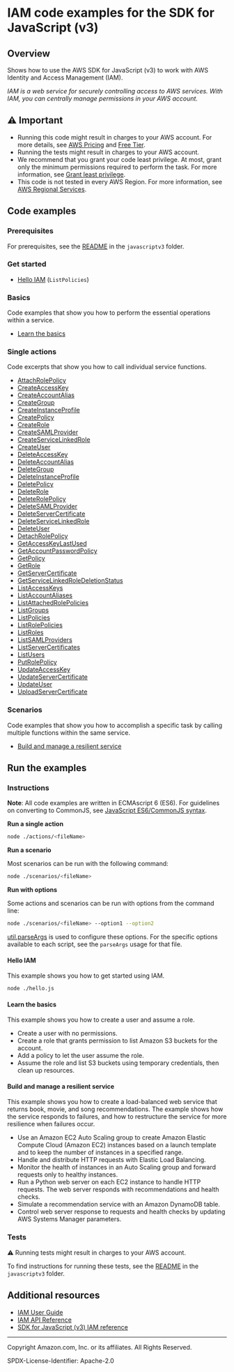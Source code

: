 # IAM code examples for the SDK for JavaScript (v3)

## Overview

Shows how to use the AWS SDK for JavaScript (v3) to work with AWS Identity and Access Management (IAM).

<!--custom.overview.start-->
<!--custom.overview.end-->

_IAM is a web service for securely controlling access to AWS services. With IAM, you can centrally manage permissions in your AWS account._

## ⚠ Important

* Running this code might result in charges to your AWS account. For more details, see [AWS Pricing](https://aws.amazon.com/pricing/) and [Free Tier](https://aws.amazon.com/free/).
* Running the tests might result in charges to your AWS account.
* We recommend that you grant your code least privilege. At most, grant only the minimum permissions required to perform the task. For more information, see [Grant least privilege](https://docs.aws.amazon.com/IAM/latest/UserGuide/best-practices.html#grant-least-privilege).
* This code is not tested in every AWS Region. For more information, see [AWS Regional Services](https://aws.amazon.com/about-aws/global-infrastructure/regional-product-services).

<!--custom.important.start-->
<!--custom.important.end-->

## Code examples

### Prerequisites

For prerequisites, see the [README](../../README.md#Prerequisites) in the `javascriptv3` folder.


<!--custom.prerequisites.start-->
<!--custom.prerequisites.end-->

### Get started

- [Hello IAM](hello.js#L6) (`ListPolicies`)


### Basics

Code examples that show you how to perform the essential operations within a service.

- [Learn the basics](scenarios/basic.js)


### Single actions

Code excerpts that show you how to call individual service functions.

- [AttachRolePolicy](actions/attach-role-policy.js#L6)
- [CreateAccessKey](actions/create-access-key.js#L6)
- [CreateAccountAlias](actions/create-account-alias.js#L6)
- [CreateGroup](actions/create-group.js#L6)
- [CreateInstanceProfile](../cross-services/wkflw-resilient-service/steps-demo.js#L450)
- [CreatePolicy](actions/create-policy.js#L6)
- [CreateRole](actions/create-role.js#L6)
- [CreateSAMLProvider](actions/create-saml-provider.js#L6)
- [CreateServiceLinkedRole](actions/create-service-linked-role.js#L6)
- [CreateUser](actions/create-user.js#L6)
- [DeleteAccessKey](actions/delete-access-key.js#L6)
- [DeleteAccountAlias](actions/delete-account-alias.js#L6)
- [DeleteGroup](actions/delete-group.js#L6)
- [DeleteInstanceProfile](../cross-services/wkflw-resilient-service/steps-destroy.js#L210)
- [DeletePolicy](actions/delete-policy.js#L6)
- [DeleteRole](actions/delete-role.js#L6)
- [DeleteRolePolicy](actions/delete-role-policy.js#L6)
- [DeleteSAMLProvider](actions/delete-saml-provider.js#L6)
- [DeleteServerCertificate](actions/delete-server-certificate.js#L6)
- [DeleteServiceLinkedRole](actions/delete-service-linked-role.js#L6)
- [DeleteUser](actions/delete-user.js#L6)
- [DetachRolePolicy](actions/detach-role-policy.js#L6)
- [GetAccessKeyLastUsed](actions/get-access-key-last-used.js#L6)
- [GetAccountPasswordPolicy](actions/get-account-password-policy.js#L6)
- [GetPolicy](actions/get-policy.js#L6)
- [GetRole](actions/get-role.js#L6)
- [GetServerCertificate](actions/get-server-certificate.js#L6)
- [GetServiceLinkedRoleDeletionStatus](actions/get-service-linked-role-deletion-status.js#L6)
- [ListAccessKeys](actions/list-access-keys.js#L6)
- [ListAccountAliases](actions/list-account-aliases.js#L6)
- [ListAttachedRolePolicies](actions/list-attached-role-policies.js#L6)
- [ListGroups](actions/list-groups.js#L6)
- [ListPolicies](actions/list-policies.js#L6)
- [ListRolePolicies](actions/list-role-policies.js#L6)
- [ListRoles](actions/list-roles.js#L6)
- [ListSAMLProviders](actions/list-saml-providers.js#L6)
- [ListServerCertificates](actions/list-server-certificates.js#L6)
- [ListUsers](actions/list-users.js#L6)
- [PutRolePolicy](actions/put-role-policy.js#L6)
- [UpdateAccessKey](actions/update-access-key.js#L6)
- [UpdateServerCertificate](actions/update-server-certificate.js#L6)
- [UpdateUser](actions/update-user.js#L6)
- [UploadServerCertificate](actions/upload-server-certificate.js#L6)

### Scenarios

Code examples that show you how to accomplish a specific task by calling multiple
functions within the same service.

- [Build and manage a resilient service](../cross-services/wkflw-resilient-service/index.js)


<!--custom.examples.start-->
<!--custom.examples.end-->

## Run the examples

### Instructions

**Note**: All code examples are written in ECMAscript 6 (ES6). For guidelines on converting to CommonJS, see
[JavaScript ES6/CommonJS syntax](https://docs.aws.amazon.com/sdk-for-javascript/v3/developer-guide/sdk-examples-javascript-syntax.html).

**Run a single action**

```bash
node ./actions/<fileName>
```

**Run a scenario**

Most scenarios can be run with the following command:
```bash
node ./scenarios/<fileName>
```

**Run with options**

Some actions and scenarios can be run with options from the command line:
```bash
node ./scenarios/<fileName> --option1 --option2
```
[util.parseArgs](https://nodejs.org/api/util.html#utilparseargsconfig) is used to configure
these options. For the specific options available to each script, see the `parseArgs` usage
for that file.

<!--custom.instructions.start-->
<!--custom.instructions.end-->

#### Hello IAM

This example shows you how to get started using IAM.

```bash
node ./hello.js
```

#### Learn the basics

This example shows you how to create a user and assume a role. 

- Create a user with no permissions.
- Create a role that grants permission to list Amazon S3 buckets for the account.
- Add a policy to let the user assume the role.
- Assume the role and list S3 buckets using temporary credentials, then clean up resources.

<!--custom.basic_prereqs.iam_Scenario_CreateUserAssumeRole.start-->
<!--custom.basic_prereqs.iam_Scenario_CreateUserAssumeRole.end-->


<!--custom.basics.iam_Scenario_CreateUserAssumeRole.start-->
<!--custom.basics.iam_Scenario_CreateUserAssumeRole.end-->


#### Build and manage a resilient service

This example shows you how to create a load-balanced web service that returns book, movie, and song recommendations. The example shows how the service responds to failures, and how to restructure the service for more resilience when failures occur.

- Use an Amazon EC2 Auto Scaling group to create Amazon Elastic Compute Cloud (Amazon EC2) instances based on a launch template and to keep the number of instances in a specified range.
- Handle and distribute HTTP requests with Elastic Load Balancing.
- Monitor the health of instances in an Auto Scaling group and forward requests only to healthy instances.
- Run a Python web server on each EC2 instance to handle HTTP requests. The web server responds with recommendations and health checks.
- Simulate a recommendation service with an Amazon DynamoDB table.
- Control web server response to requests and health checks by updating AWS Systems Manager parameters.

<!--custom.scenario_prereqs.cross_ResilientService.start-->
<!--custom.scenario_prereqs.cross_ResilientService.end-->


<!--custom.scenarios.cross_ResilientService.start-->
<!--custom.scenarios.cross_ResilientService.end-->

### Tests

⚠ Running tests might result in charges to your AWS account.


To find instructions for running these tests, see the [README](../../README.md#Tests)
in the `javascriptv3` folder.



<!--custom.tests.start-->
<!--custom.tests.end-->

## Additional resources

- [IAM User Guide](https://docs.aws.amazon.com/IAM/latest/UserGuide/introduction.html)
- [IAM API Reference](https://docs.aws.amazon.com/IAM/latest/APIReference/welcome.html)
- [SDK for JavaScript (v3) IAM reference](https://docs.aws.amazon.com/AWSJavaScriptSDK/v3/latest/client/iam)

<!--custom.resources.start-->
<!--custom.resources.end-->

---

Copyright Amazon.com, Inc. or its affiliates. All Rights Reserved.

SPDX-License-Identifier: Apache-2.0
